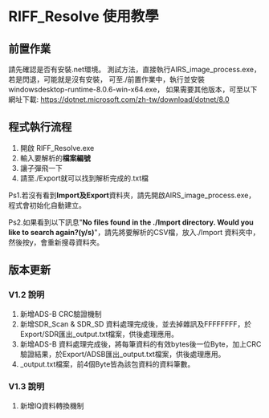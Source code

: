 # RIFF_Resolve 使用教學
## 前置作業
請先確認是否有安裝.net環境。
測試方法，直接執行AIRS_image_process.exe，若是閃退，可能就是沒有安裝，
可至./前置作業中，執行並安裝windowsdesktop-runtime-8.0.6-win-x64.exe，
如果需要其他版本，可至以下網址下載:
https://dotnet.microsoft.com/zh-tw/download/dotnet/8.0

## 程式執行流程
1. 開啟 RIFF_Resolve.exe
2. 輸入要解析的**檔案編號**
3. 讓子彈飛一下
4. 請至./Export就可以找到解析完成的.txt檔

Ps1.若沒有看到**Import及Export**資料夾，請先開啟AIRS_image_process.exe，程式會初始化自動建立。

Ps2.如果看到以下訊息"**No files found in the ./Import directory. Would you like to search again?(y/s)**"，請先將要解析的CSV檔，放入./Import 資料夾中，然後按y，會重新搜尋資料夾。

## 版本更新
### V1.2 說明
1. 新增ADS-B CRC驗證機制
2. 新增SDR_Scan & SDR_SD 資料處理完成後，並去掉雜訊及FFFFFFFF，於Export/SDR匯出_output.txt檔案，供後處理應用。
3. 新增ADS-B 資料處理完成後，將每筆資料的有效bytes後一位Byte，加上CRC驗證結果，於Export/ADSB匯出_output.txt檔案，供後處理應用。
4. _output.txt檔案，前4個Byte皆為該包資料的資料筆數。

### V1.3 說明
1. 新增IQ資料轉換機制

